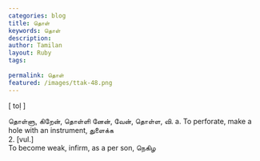 ```yaml
---
categories: blog
title: தொள்
keywords: தொள்
description: 
author: Tamilan
layout: Ruby
tags: 
 
permalink: தொள்
featured: /images/ttak-48.png
---
```

  
[ toḷ ]  
  
தொள்ளு, கிறேன், தொள்ளி னேன், வேன், தொள்ள, வி. a. To perforate, make a hole with an instrument, துளைக்க  
2. [vul.]  
To become weak, infirm, as a per son, நெகிழ